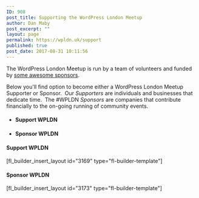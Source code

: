 ```yaml
---
ID: 908
post_title: Supporting the WordPress London Meetup
author: Dan Maby
post_excerpt: ""
layout: page
permalink: https://wpldn.uk/support
published: true
post_date: 2017-08-31 10:11:56
---
```

The WordPress London Meetup is run by a team of volunteers and funded by <a href="https://wpldn.uk/supporters">some awesome sponsors</a>.

Below you'll find option to become either a WordPress London Meetup Supporter or Sponsor.  Our <em>Supporters</em> are individuals and businesses that dedicate time.  The #WPLDN <em>Sponsors</em> are companies that contribute financially to the on-going running of community events.

<nav>
<ul>
 	<li data-index="0">
<h4><a>Support WPLDN</a></h4>
</li>
 	<li data-index="1">
<h4><a>Sponsor WPLDN</a></h4>
</li>
</ul>
</nav>
<h4>Support WPLDN</h4>
[fl_builder_insert_layout id="3169" type="fl-builder-template"]
<h4>Sponsor WPLDN</h4>
[fl_builder_insert_layout id="3173" type="fl-builder-template"]
<!-- /content -->
<!-- /tabs -->